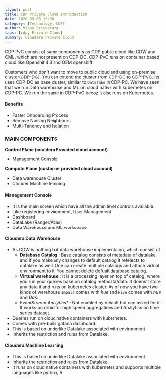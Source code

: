 ```yaml
---
layout: post
title: CDP Private Cloud Introduction
date: 2020-09-08 10:20
category: [Technology, CDP]
author: Vikas Srivastava
tags: [cdp, Private Cloud]
summary: Cloudera Private Cloud
---
```


CDP PvC consist of same components as CDP public cloud like CDW and CML, which are not present on CDP-DC. CDP-PvC runs on container based cloud like Openshit 4.3 and OEM openshift.

Customers who don't want to move to public cloud and using on-premise cluster(CDP-DC). You can extend the cluster from CDP-DC to CDP-PVC. Its uses CDP-DC as base cluster, similar to `Datalake` in CDP-PC. We have seen that we run Data warehouse and ML on cloud native with kubernetes on CDP-PC. We run the same in CDP-PvC becoz it also runs on Kubernetes.


#### **Benefits**

* Faster Onboarding Process
* Remove Noising Neighbours
* Multi-Tanency and Isolation

### MAIN COMPONENTS

**Control Plane (couldera Provided cloud account)**
* Management Console

**Compute Plane (customer provided cloud account)**
* Data warehouse Cluster
* Clouder Machine learning


#### **Management Console**
- It is the main screen which have all the admin level controls available.
- Like registering environment, User Management
- Dashboard
- DataLake (Ranger/Atlas)
- Data Warehouse and ML workspace

#### **Cloudera Data Warehouse**
- As CDW is nothing but data warehouse implementaion, which consist of 
  - **Database Catalog** : Base catalog consists of metadata of datalake and if you make any changes to default catalog it refelects to datalake as well. One can create multiple catalogs and attach virtual environment to it. You cannot delete defualt database catalog.
  - **Virtual warehouse** : It is a processing layer on top of catalog, where you run your queries base on catalog metadata/data. It doens't store any data it and runs on kubernetes cluster. As of now you have two kinds of warehouse `Impala` comes with *hue* and `Hive` comes with *hue* and *Das*.
  - *EventStream Analytics** : Not enabled by default but can asked for it. It works on druid for high speed aggregations and Analytics on time series dataset.
- Queries run on cloud native containers with kubernetes.
- Comes with pre-build gafana dashboard. 
- This is based on underlike Datalake associated with environment.
- Inherits the restriction and rules from Datalake.

#### **Cloudera Machine Learning**
- This is based on underlike Datalake associated with environment.
- Inherits the restriction and rules from Datalake.
- It runs on cloud native containers with kubernetes and supports multiple languages like python, R